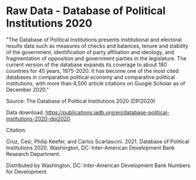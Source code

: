 # Raw Data - Database of Political Institutions 2020

"The Database of Political Institutions presents institutional and electoral results data such as measures of checks and balances, tenure and stability of the government, identification of party affiliation and ideology, and fragmentation of opposition and government parties in the legislature. The current version of the database expands its coverage to about 180 countries for 45 years, 1975-2020. It has become one of the most cited databases in comparative political economy and comparative political institutions, with more than 4,500 article citations on Google Scholar as of December 2020."


Source: The Database of Political Institutions 2020 (DPI2020)

Data download: https://publications.iadb.org/en/database-political-institutions-2020-dpi2020


Citation:

Cruz, Cesi, Philip Keefer, and Carlos Scartascini. 2021. Database of Political Institutions 2020.
Washington, DC: Inter-American Development Bank Research Department.

Distributed by Washington, DC: Inter-American Development Bank Numbers for Development.